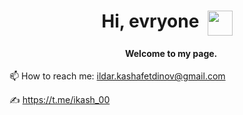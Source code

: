 <h1 align="center">Hi, evryone&nbsp;&nbsp;<img align="top" src="https://github.com/blackcater/blackcater/raw/main/images/Hi.gif" height="40" width="40"/></h1>
<h4 align="center">&nbsp;&nbsp;&nbsp;&nbsp;Welcome to my page.</h4>




📫 How to reach me: ildar.kashafetdinov@gmail.com

✍️ https://t.me/ikash_00
